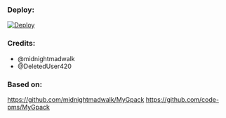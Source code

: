 ### Deploy:


[![Deploy](https://www.herokucdn.com/deploy/button.svg)](https://dashboard.heroku.com/new?template=https://github.com/pokurt/ShadowRun)


### Credits:
- @midnightmadwalk
- @DeletedUser420

### Based on:
https://github.com/midnightmadwalk/MyGpack
https://github.com/code-pms/MyGpack